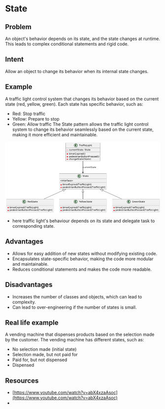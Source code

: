 # State

## Problem
An object's behavior depends on its state, and the state changes at runtime. This leads to complex conditional statements and rigid code.

## Intent
Allow an object to change its behavior when its internal state changes.

## Example
A traffic light control system that changes its behavior based on the current state (red, yellow, green). Each state has specific behavior, such as:
* Red: Stop traffic
* Yellow: Prepare to stop
* Green: Allow traffic
The State pattern allows the traffic light control system to change its behavior seamlessly based on the current state, making it more efficient and maintainable.

![State Pattern Image](./state_img.png)

* here traffic light's behaviour depends on its state and delegate task to corresponding state.


## Advantages
* Allows for easy addition of new states without modifying existing code.
* Encapsulates state-specific behavior, making the code more modular and maintainable.
* Reduces conditional statements and makes the code more readable.

## Disadvantages
* Increases the number of classes and objects, which can lead to complexity.
* Can lead to over-engineering if the number of states is small.

## Real life example

A vending machine that dispenses products based on the selection made by the customer. The vending machine has different states, such as:
* No selection made (initial state)
* Selection made, but not paid for
* Paid for, but not dispensed
* Dispensed

## Resources

* [https://www.youtube.com/watch?v=abX4xzaAsoc](https://www.youtube.com/watch?v=abX4xzaAsoc)
* 